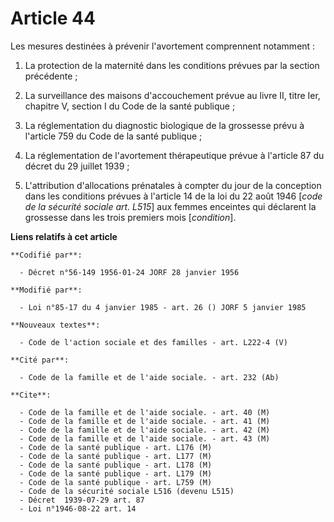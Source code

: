 # Article 44

Les mesures destinées à prévenir l'avortement comprennent notamment :

1. La protection de la maternité dans les conditions prévues par la section précédente ;

2. La surveillance des maisons d'accouchement prévue au livre II, titre Ier, chapitre V, section I du Code de la santé
publique ;

3. La réglementation du diagnostic biologique de la grossesse prévu à l'article 759 du Code de la santé publique ;

4. La réglementation de l'avortement thérapeutique prévue à l'article 87 du décret du 29 juillet 1939 ;

5. L'attribution d'allocations prénatales à compter du jour de la conception dans les conditions prévues à l'article 14 de la
loi du 22 août 1946 [*code de la sécurité sociale art. L515*] aux femmes enceintes qui déclarent la grossesse dans les trois
premiers mois [*condition*].

**Liens relatifs à cet article**

	**Codifié par**:

	  - Décret n°56-149 1956-01-24 JORF 28 janvier 1956

	**Modifié par**:

	  - Loi n°85-17 du 4 janvier 1985 - art. 26 () JORF 5 janvier 1985

	**Nouveaux textes**:

	  - Code de l'action sociale et des familles - art. L222-4 (V)

	**Cité par**:

	  - Code de la famille et de l'aide sociale. - art. 232 (Ab)

	**Cite**:

	  - Code de la famille et de l'aide sociale. - art. 40 (M)
	  - Code de la famille et de l'aide sociale. - art. 41 (M)
	  - Code de la famille et de l'aide sociale. - art. 42 (M)
	  - Code de la famille et de l'aide sociale. - art. 43 (M)
	  - Code de la santé publique - art. L176 (M)
	  - Code de la santé publique - art. L177 (M)
	  - Code de la santé publique - art. L178 (M)
	  - Code de la santé publique - art. L179 (M)
	  - Code de la santé publique - art. L759 (M)
	  - Code de la sécurité sociale L516 (devenu L515)
	  - Décret  1939-07-29 art. 87
	  - Loi n°1946-08-22 art. 14
